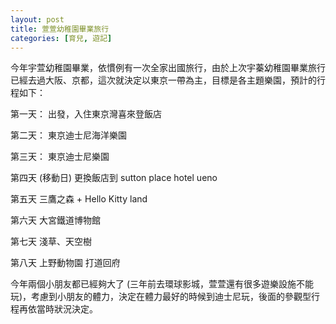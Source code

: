 ```yaml
---
layout: post
title: 萱萱幼稚園畢業旅行
categories: [育兒, 遊記]
---
```


今年宇萱幼稚園畢業，依慣例有一次全家出國旅行，由於上次宇蓁幼稚園畢業旅行已經去過大阪、京都，這次就決定以東京一帶為主，目標是各主題樂園，預計的行程如下：

第一天：
出發，入住東京灣喜來登飯店

第二天：
東京迪士尼海洋樂園

第三天：
東京迪士尼樂園

第四天 (移動日)
更換飯店到 sutton place hotel ueno

第五天
三鷹之森 + Hello Kitty land

第六天
大宮鐵道博物館

第七天
淺草、天空樹

第八天
上野動物園
打道回府


今年兩個小朋友都已經夠大了 (三年前去環球影城，萱萱還有很多遊樂設施不能玩)，考慮到小朋友的體力，決定在體力最好的時候到迪士尼玩，後面的參觀型行程再依當時狀況決定。